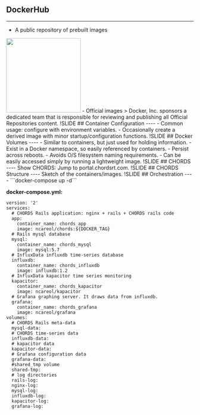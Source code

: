 ## DockerHub
----
- A public repository of prebuilt images
<img src='images/dockerhub-repos.png' height='200' />
- Official images
> Docker, Inc. sponsors a dedicated team that is responsible for reviewing and publishing all Official Repositories content.
!SLIDE
## Container Configuration
----
- Common usage: configure with environment variables.
- Occasionally create a derived image with minor startup/configuration functions.
!SLIDE
## Docker Volumes
----
- Similar to containers, but just used for holding information.
- Exist in a Docker namespace, so easily referenced by containers.
- Persist across reboots.
- Avoids O/S filesystem naming requirements.
- Can be easily accessed simply by running a lightweight image.
!SLIDE
## CHORDS
----
Show CHORDS: Jump to portal.chordsrt.com.
!SLIDE
## CHORDS Structure
----
Sketch of the containers/images.
!SLIDE
## Orchestration
----
```docker-compose up -d```

**docker-compose.yml:**
```
version: '2'
services:
  # CHORDS Rails application: nginx + rails + CHORDS rails code 
  app:
    container_name: chords_app
    image: ncareol/chords:${DOCKER_TAG}
  # Rails mysql database
  mysql:
    container_name: chords_mysql
    image: mysql:5.7
  # InfluxData influxdb time-series database
  influxdb:
    container_name: chords_influxdb
    image: influxdb:1.2
  # InfluxData kapacitor time series monitoring
  kapacitor:
    container_name: chords_kapacitor
    image: ncareol/kapacitor
  # Grafana graphing server. It draws data from influxdb.
  grafana:
    container_name: chords_grafana
    image: ncareol/grafana
volumes:
  # CHORDS Rails meta-data
  mysql-data: 
  # CHORDS time-series data
  influxdb-data:
  # kapacitor data
  kapacitor-data:
  # Grafana configuration data
  grafana-data:
  #shared_tmp volume
  shared-tmp:
  # log directories
  rails-log:
  nginx-log:
  mysql-log:
  influxdb-log:
  kapacitor-log:
  grafana-log:
  ````

